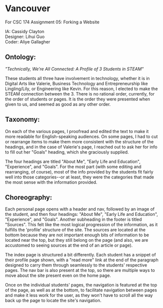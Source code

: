 # Vancouver  
For CSC 174 Assignment 05: Forking a Website

IA: Cassidy Clayton  
Designer: Lihui Guo  
Coder: Aliye Gallagher  

## Ontology:   
_"Technically, We're All Connected: A Profile of 3 Students in STEAM"_

These students all three have involvement in technology, whether it is in Digital Arts like Valerie,
Business Technology and Entrepreneurship like Lingling/Lily, or Engineering like Kevin.
For this reason, I elected to make the STEAM connection between the 3.  There is no rational order, currently, for the order of students or pages. It is the order they were presented when given to us, and seemed as good as any other order.

## Taxonomy:  

On each of the various pages, I proofread and edited the text to make it more readable for English-speaking audiences. On some pages, I had to cut or rearrange items to make them more consistent with the structure of the headings, and in the case of Valerie's page, I reached out to ask her for info to fill out her "Goals" heading, which she graciously supplied.  

The four headings are titled "About Me", "Early Life and Education", "Experience", and "Goals". For the most part (with some editing and rearranging, of course), most of the info provided by the students fit fairly well into those categories--or at least, they were the categories that made the most sense with the information provided.

## Choreography:    

Each personal page opens with a header and nav, followed by an image of the student, and then four headings: "About Me", "Early Life and
Education", "Experience", and "Goals". Another subheading in the footer is titled "Sources".  This felt like the most logical progression of the information, as it fulfills the 'profile' structure of the site. The sources are located at the bottom because they are not important enough bits of information to be located near the top, but they still belong on the page (and also, we are accustomed to seeing sources at the end of an article or page).

The index page is structured a bit differently. Each student has a snippet of their profile page shown, with a "read more" link at the end of the paragraph designed to carry them through seamlessly to the students' respective pages. The nav bar is also present at the top, so there are multiple ways to move about the site present even on the home page.

Once on the individual students' pages, the navigation is featured at the top of the page, as well as at the bottom, to facilitate navigation between pages and make it less work for the user, as they won't have to scroll all the way back up the page to locate the site's navigation.
